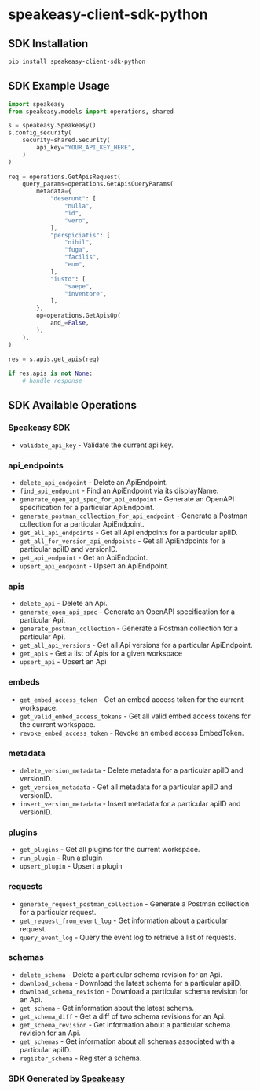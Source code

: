 # speakeasy-client-sdk-python

<!-- Start SDK Installation -->
## SDK Installation

```bash
pip install speakeasy-client-sdk-python
```
<!-- End SDK Installation -->

## SDK Example Usage
<!-- Start SDK Example Usage -->
```python
import speakeasy
from speakeasy.models import operations, shared

s = speakeasy.Speakeasy()
s.config_security(
    security=shared.Security(
        api_key="YOUR_API_KEY_HERE",
    )
)
   
req = operations.GetApisRequest(
    query_params=operations.GetApisQueryParams(
        metadata={
            "deserunt": [
                "nulla",
                "id",
                "vero",
            ],
            "perspiciatis": [
                "nihil",
                "fuga",
                "facilis",
                "eum",
            ],
            "iusto": [
                "saepe",
                "inventore",
            ],
        },
        op=operations.GetApisOp(
            and_=False,
        ),
    ),
)
    
res = s.apis.get_apis(req)

if res.apis is not None:
    # handle response
```
<!-- End SDK Example Usage -->

<!-- Start SDK Available Operations -->
## SDK Available Operations

### Speakeasy SDK

* `validate_api_key` - Validate the current api key.

### api_endpoints

* `delete_api_endpoint` - Delete an ApiEndpoint.
* `find_api_endpoint` - Find an ApiEndpoint via its displayName.
* `generate_open_api_spec_for_api_endpoint` - Generate an OpenAPI specification for a particular ApiEndpoint.
* `generate_postman_collection_for_api_endpoint` - Generate a Postman collection for a particular ApiEndpoint.
* `get_all_api_endpoints` - Get all Api endpoints for a particular apiID.
* `get_all_for_version_api_endpoints` - Get all ApiEndpoints for a particular apiID and versionID.
* `get_api_endpoint` - Get an ApiEndpoint.
* `upsert_api_endpoint` - Upsert an ApiEndpoint.

### apis

* `delete_api` - Delete an Api.
* `generate_open_api_spec` - Generate an OpenAPI specification for a particular Api.
* `generate_postman_collection` - Generate a Postman collection for a particular Api.
* `get_all_api_versions` - Get all Api versions for a particular ApiEndpoint.
* `get_apis` - Get a list of Apis for a given workspace
* `upsert_api` - Upsert an Api

### embeds

* `get_embed_access_token` - Get an embed access token for the current workspace.
* `get_valid_embed_access_tokens` - Get all valid embed access tokens for the current workspace.
* `revoke_embed_access_token` - Revoke an embed access EmbedToken.

### metadata

* `delete_version_metadata` - Delete metadata for a particular apiID and versionID.
* `get_version_metadata` - Get all metadata for a particular apiID and versionID.
* `insert_version_metadata` - Insert metadata for a particular apiID and versionID.

### plugins

* `get_plugins` - Get all plugins for the current workspace.
* `run_plugin` - Run a plugin
* `upsert_plugin` - Upsert a plugin

### requests

* `generate_request_postman_collection` - Generate a Postman collection for a particular request.
* `get_request_from_event_log` - Get information about a particular request.
* `query_event_log` - Query the event log to retrieve a list of requests.

### schemas

* `delete_schema` - Delete a particular schema revision for an Api.
* `download_schema` - Download the latest schema for a particular apiID.
* `download_schema_revision` - Download a particular schema revision for an Api.
* `get_schema` - Get information about the latest schema.
* `get_schema_diff` - Get a diff of two schema revisions for an Api.
* `get_schema_revision` - Get information about a particular schema revision for an Api.
* `get_schemas` - Get information about all schemas associated with a particular apiID.
* `register_schema` - Register a schema.
<!-- End SDK Available Operations -->

### SDK Generated by [Speakeasy](https://docs.speakeasyapi.dev/docs/using-speakeasy/client-sdks)

